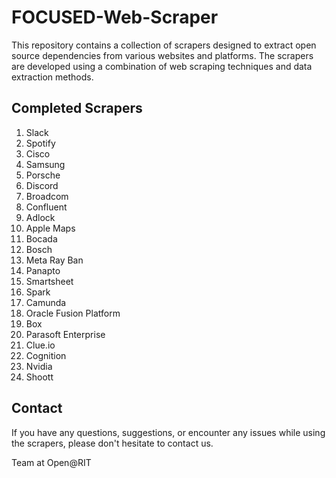 # FOCUSED-Web-Scraper

This repository contains a collection of scrapers designed to extract open source dependencies from various websites and platforms. The scrapers are developed using a combination of web scraping techniques and data extraction methods. 

## Completed Scrapers

1. Slack
2. Spotify
3. Cisco
4. Samsung
5. Porsche
6. Discord
7. Broadcom
8. Confluent
9. Adlock
10. Apple Maps
11. Bocada
12. Bosch
13. Meta Ray Ban
14. Panapto
15. Smartsheet
16. Spark
17. Camunda
18. Oracle Fusion Platform
19. Box
20. Parasoft Enterprise
21. Clue.io
22. Cognition
23. Nvidia
24. Shoott

## Contact

If you have any questions, suggestions, or encounter any issues while using the scrapers, please don't hesitate to contact us. 

Team at Open@RIT
